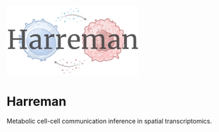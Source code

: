 <img src="images/Harreman_logo.png" alt="Alt text" width="300">

# Harreman
Metabolic cell-cell communication inference in spatial transcriptomics.
